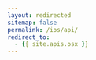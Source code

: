 ```yaml
---
layout: redirected
sitemap: false
permalink: /ios/api/
redirect_to:
  - {{ site.apis.osx }}
---
```

